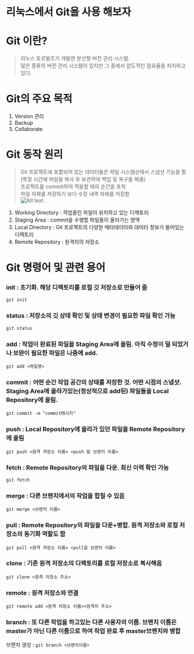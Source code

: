 리눅스에서 Git을 사용 해보자
====================================
# Git 이란?
> 리누스 토르발즈가 개발한 분산형 버전 관리 시스템.   
> 많은 종류의 버전 관리 시스템이 있지만 그 중에서 압도적인 점유율을 차지하고 있다.

# Git의 주요 목적
1. Version 관리
2. Backup
3. Collaborate

# Git 동작 원리
> Git 프로젝트에 포함되어 있는 데이터들은 파일 시스템상에서 스냅샷 기능을 함(특정 시간에 파일을 복사 후 보관하여 백업 및 복구를 해줌)   
> 프로젝트를 commit하여 적용할 때의 순간을 포착   
> 파일 자체를 저장하기 보다 수정 내역 자체를 저장함   
![Alt text](https://github.com/dustjs159/gitstudy/blob/master/gitimage.png)
1. Working Directory : 작업중인 파일이 위치하고 있는 디렉토리
2. Staging Area : commit을 수행할 파일들이 올라가는 영역
3. Local Directory : Git 프로젝트의 다양한 메타데이터와 데이터 정보가 들어있는 디렉토리
4. Remote Repository : 원격지의 저장소

# Git 명령어 및 관련 용어
### init : 초기화. 해당 디렉토리를 로컬 깃 저장소로 만들어 줌   
```git init```

### status : 저장소의 깃 상태 확인 및 상태 변경이 필요한 파일 확인 가능   
```git status```

### add : 작업이 완료된 파일을 Staging Area에 올림. 아직 수정이 덜 되었거나 보완이 필요한 파일은 나중에 add.
```git add <파일명>```   

### commit : 어떤 순간 작업 공간의 상태를 저장한 것. 어떤 시점의 스냅샷. Staging Area에 올라가있는(정상적으로 add된) 파일들을 Local Repository에 올림.   
```git commit -m "commit메시지"```   

### push : Local Repository에 올라가 있던 파일을 Remote Repository에 올림   
```git push <원격 저장소 이름> <push 할 브랜치 이름>```   

### fetch : Remote Repository의 파일을 다운. 최신 이력 확인 가능   
```git fetch```   

### merge : 다른 브랜치에서의 작업을 합칠 수 있음   
```git merge <브랜치 이름>```   

### pull : Remote Repository의 파일을 다운+병합. 원격 저장소와 로컬 저장소의 동기화 역할도 함   
```git pull <원격 저장소 이름> <pull할 브랜치 이름>```   

### clone : 기존 원격 저장소의 디렉토리를 로컬 저장소로 복사해옴   
```git clone <원격 저장소 주소>```   

### remote : 원격 저장소와 연결   
```git remote add <원격 저장소 이름><원격지 주소>```   

### branch : 또 다른 작업을 하고있는 다른 사용자의 이름. 브랜치 이름은 master가 아닌 다른 이름으로 하여 작업 완료 후 master브랜치와 병합
브랜치 생성 : ```git branch <브랜치이름>```

